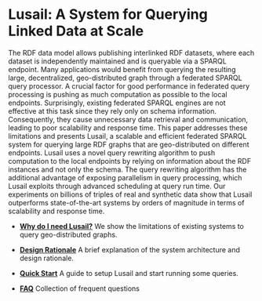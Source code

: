 # Lusail: A System for Querying Linked Data at Scale


The RDF data model allows publishing interlinked RDF datasets, where each dataset is independently maintained and is queryable via a SPARQL endpoint. Many applications would  benefit from querying the resulting large, decentralized, geo-distributed graph through a federated SPARQL query processor. A crucial factor for good  performance in federated query processing is pushing as much computation as possible to the local endpoints. Surprisingly, existing federated SPARQL engines are not effective at this task since they rely only on schema information. Consequently, they cause unnecessary data retrieval and communication, leading to poor scalability and response time. This paper addresses these limitations and presents Lusail, a scalable and efficient federated SPARQL system for querying large RDF graphs that are geo-distributed on different endpoints. Lusail uses a novel query rewriting algorithm to push computation to the local endpoints by relying on information about the RDF instances and not only the schema. The query rewriting algorithm has the additional advantage of exposing parallelism in query processing, which Lusail exploits through advanced scheduling at query run time. Our experiments on billions of triples of real and synthetic data show that Lusail outperforms state-of-the-art systems by orders of magnitude in terms of scalability and response time.

* [**Why do I need Lusail?**](docs/why_lusail.md) We show the limitations of existing systems to query geo-distributed graphs.

* [**Design Rationale**](docs/design_rationale.md) A brief explanation of the system architecture and 
design rationale.

* [**Quick Start**](docs/quick_start.md) A guide to setup Lusail and start running some queries.

* [**FAQ**](docs/faq.md) Collection of frequent questions

